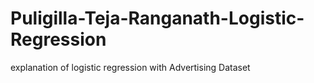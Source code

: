 # Puligilla-Teja-Ranganath-Logistic-Regression
explanation of logistic regression with  Advertising Dataset

